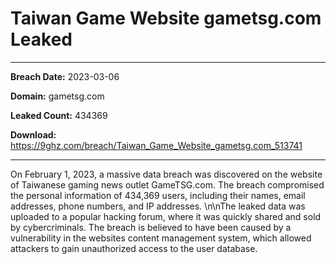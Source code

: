 # Taiwan Game Website gametsg.com Leaked

------------
**Breach Date:** 2023-03-06

**Domain:** gametsg.com

**Leaked Count:** 434369

**Download:** https://9ghz.com/breach/Taiwan_Game_Website_gametsg.com_513741

------------
On February 1, 2023, a massive data breach was discovered on the website of Taiwanese gaming news outlet GameTSG.com. The breach compromised the personal information of 434,369 users, including their names, email addresses, phone numbers, and IP addresses. \n\nThe leaked data was uploaded to a popular hacking forum, where it was quickly shared and sold by cybercriminals. The breach is believed to have been caused by a vulnerability in the websites content management system, which allowed attackers to gain unauthorized access to the user database.
